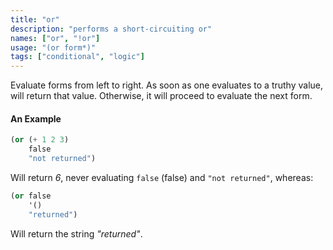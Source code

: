 ```yaml
---
title: "or"
description: "performs a short-circuiting or"
names: ["or", "!or"]
usage: "(or form*)"
tags: ["conditional", "logic"]
---
```


Evaluate forms from left to right. As soon as one evaluates to a truthy value, will return that value. Otherwise, it will proceed to evaluate the next form.

#### An Example

```scheme
(or (+ 1 2 3)
    false
    "not returned")
```

Will return _6_, never evaluating `false` (false) and `"not returned"`, whereas:

```scheme
(or false
    '()
    "returned")
```

Will return the string _"returned"_.
